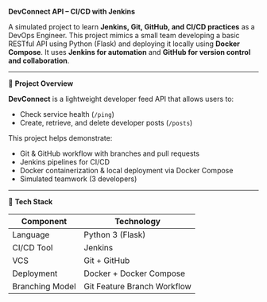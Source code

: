 **DevConnect API – CI/CD with Jenkins**

A simulated project to learn **Jenkins, Git, GitHub, and CI/CD practices** as a DevOps Engineer. This project mimics a small team developing a basic RESTful API using Python (Flask) and deploying it locally using **Docker Compose**. It uses **Jenkins for automation** and **GitHub for version control and collaboration**.

---

📌 **Project Overview**

**DevConnect** is a lightweight developer feed API that allows users to:

- Check service health (`/ping`)
- Create, retrieve, and delete developer posts (`/posts`)

This project helps demonstrate:
- Git & GitHub workflow with branches and pull requests
- Jenkins pipelines for CI/CD
- Docker containerization & local deployment via Docker Compose
- Simulated teamwork (3 developers)

---

🧱 **Tech Stack**

| Component        | Technology                  |
|------------------|-----------------------------|
| Language         | Python 3 (Flask)            |
| CI/CD Tool       | Jenkins                     |
| VCS              | Git + GitHub                |
| Deployment       | Docker + Docker Compose     |
| Branching Model  | Git Feature Branch Workflow |
